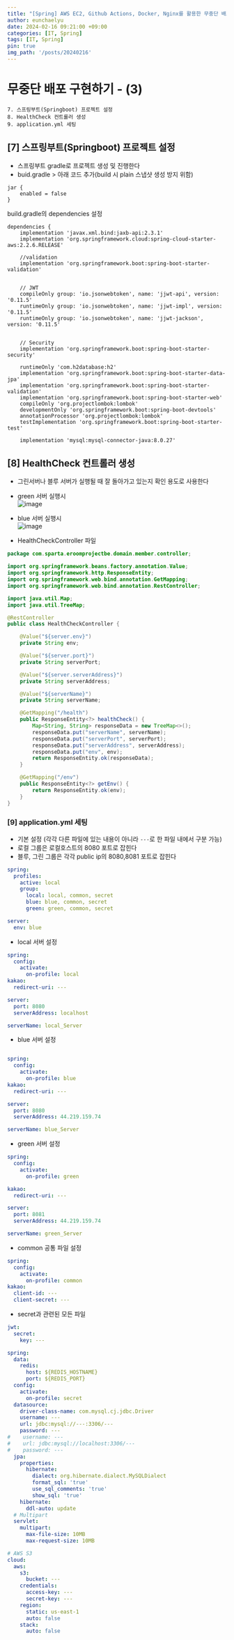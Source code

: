 ```yaml
---
title: "[Spring] AWS EC2, Github Actions, Docker, Nginx를 활용한 무중단 배포(3)"
author: eunchaelyu
date: 2024-02-16 09:21:00 +09:00
categories: [IT, Spring]
tags: [IT, Spring]
pin: true
img_path: '/posts/20240216'
---
```


# 무중단 배포 구현하기 - (3)     
    7. 스프링부트(Springboot) 프로젝트 설정      
    8. HealthCheck 컨트롤러 생성  
    9. application.yml 세팅    

                  

## [7] 스프링부트(Springboot) 프로젝트 설정      
- 스프링부트 gradle로 프로젝트 생성 및 진행한다          
- buid.gradle > 아래 코드 추가(build 시 plain 스냅샷 생성 방지 위함)            
```
jar {
	enabled = false
}
```

build.gradle의 dependencies 설정        
```
dependencies {
	implementation 'javax.xml.bind:jaxb-api:2.3.1'
	implementation 'org.springframework.cloud:spring-cloud-starter-aws:2.2.6.RELEASE'

	//validation
	implementation 'org.springframework.boot:spring-boot-starter-validation'


	// JWT
	compileOnly group: 'io.jsonwebtoken', name: 'jjwt-api', version: '0.11.5'
	runtimeOnly group: 'io.jsonwebtoken', name: 'jjwt-impl', version: '0.11.5'
	runtimeOnly group: 'io.jsonwebtoken', name: 'jjwt-jackson', version: '0.11.5'


	// Security
	implementation 'org.springframework.boot:spring-boot-starter-security'

	runtimeOnly 'com.h2database:h2'
	implementation 'org.springframework.boot:spring-boot-starter-data-jpa'
	implementation 'org.springframework.boot:spring-boot-starter-validation'
	implementation 'org.springframework.boot:spring-boot-starter-web'
	compileOnly 'org.projectlombok:lombok'
	developmentOnly 'org.springframework.boot:spring-boot-devtools'
	annotationProcessor 'org.projectlombok:lombok'
	testImplementation 'org.springframework.boot:spring-boot-starter-test'

	implementation 'mysql:mysql-connector-java:8.0.27'
```


## [8] HealthCheck 컨트롤러 생성
- 그린서버나 블루 서버가 실행될 때 잘 돌아가고 있는지 확인 용도로 사용한다    
- green 서버 실행시    
![image](https://github.com/eunchaelyu/eunchaelyu.github.io/assets/119996957/d5f0de42-400f-409d-a71d-b6136aeb4e20)    

- blue 서버 실행시    
![image](https://github.com/eunchaelyu/eunchaelyu.github.io/assets/119996957/de06d9b5-567d-4a43-883a-da97f7b05093)    

- HealthCheckController 파일   
```java
package com.sparta.eroomprojectbe.domain.member.controller;

import org.springframework.beans.factory.annotation.Value;
import org.springframework.http.ResponseEntity;
import org.springframework.web.bind.annotation.GetMapping;
import org.springframework.web.bind.annotation.RestController;

import java.util.Map;
import java.util.TreeMap;

@RestController
public class HealthCheckController {

    @Value("${server.env}")
    private String env;

    @Value("${server.port}")
    private String serverPort;

    @Value("${server.serverAddress}")
    private String serverAddress;

    @Value("${serverName}")
    private String serverName;

    @GetMapping("/health")
    public ResponseEntity<?> healthCheck() {
        Map<String, String> responseData = new TreeMap<>();
        responseData.put("serverName", serverName);
        responseData.put("serverPort", serverPort);
        responseData.put("serverAddress", serverAddress);
        responseData.put("env", env);
        return ResponseEntity.ok(responseData);
    }

    @GetMapping("/env")
    public ResponseEntity<?> getEnv() {
        return ResponseEntity.ok(env);
    }
}
```    

### [9] application.yml 세팅 
- 기본 설정 (각각 다른 파일에 있는 내용이 아니라 ``---``로 한 파일 내에서 구분 가능)    
- 로컬 그룹은 로컬호스트의 8080 포트로 잡힌다            
- 블루, 그린 그룹은 각각 public ip의 8080,8081 포트로 잡힌다              
```yml
spring:
  profiles:
    active: local
    group:
      local: local, common, secret
      blue: blue, common, secret
      green: green, common, secret

server:
  env: blue
```

- local 서버 설정      
```yml
spring:
  config:
    activate:
      on-profile: local
kakao:
  redirect-uri: ---

server:
  port: 8080
  serverAddress: localhost

serverName: local_Server
```

- blue 서버 설정
```yml

spring:
  config:
    activate:
      on-profile: blue
kakao:
  redirect-uri: ---

server:
  port: 8080
  serverAddress: 44.219.159.74

serverName: blue_Server
```

- green 서버 설정
```yml
spring:
  config:
    activate:
      on-profile: green

kakao:
  redirect-uri: ---

server:
  port: 8081
  serverAddress: 44.219.159.74

serverName: green_Server
```

- common 공통 파일 설정
```yml
spring:
  config:
    activate:
      on-profile: common
kakao:
  client-id: ---
  client-secret: ---
```

- secret과 관련된 모든 파일
```yml
jwt:
  secret:
    key: ---

spring:
  data:
    redis:
      host: ${REDIS_HOSTNAME}
      port: ${REDIS_PORT}
  config:
    activate:
      on-profile: secret
  datasource:
    driver-class-name: com.mysql.cj.jdbc.Driver
    username: ---
    url: jdbc:mysql://---:3306/---
    password: ---
#    username: ---
#    url: jdbc:mysql://localhost:3306/---
#    password: ---
  jpa:
    properties:
      hibernate:
        dialect: org.hibernate.dialect.MySQLDialect
        format_sql: 'true'
        use_sql_comments: 'true'
        show_sql: 'true'
    hibernate:
      ddl-auto: update
  # Multipart
  servlet:
    multipart:
      max-file-size: 10MB
      max-request-size: 10MB

# AWS S3
cloud:
  aws:
    s3:
      bucket: ---
    credentials:
      access-key: ---
      secret-key: ---
    region:
      static: us-east-1
      auto: false
    stack:
      auto: false
```


